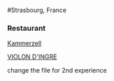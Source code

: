 #Strasbourg, France

### Restaurant    
[Kammerzell](https://www.maison-kammerzell.com/presentation/)

[VIOLON D'INGRE](https://www.le-violon-dingres.com/)


change the file for 2nd experience
